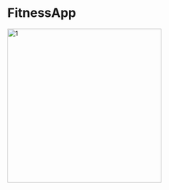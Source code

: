 # FitnessApp

<img height="350" alt="1" src="https://github.com/ykphn/FitnessApp/assets/116540963/88769ec6-c9f8-49c5-a1a1-fbd948446766">
